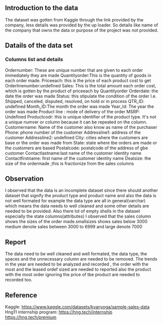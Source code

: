 ## Introduction to the data
The dataset was gotten from  Kaggle through the link provided by the company, less details was provided by the up loader. So details like name of the company that owns the data or purpose of the project was not provided. 
## Datails of the data set
### Columns list and details
Ordernumber: These are unique number that are given to each order immediately they are made
Quantityorder:This is the quantity of goods in each order made. 
Priceeach: this is the price of each product cost to get 
Orderlinenumber:undefined 
Sales: This is the total amount each order cost, which is gotten by the product of priceeach by Quantityorder
Orderdate: the date the order was made
Status: this stipulate the condition of the order I.e. Shipped, canceled, disputed, resolved, on hold or in process 
QTR_ID: undefined 
Month_ID:The month the order was made 
Year_Id: The year the order was made 
Product line : mode of delivery of the order 
MSRP: Undefined 
Productcodr: this is unique identifier of the product type. It's not a unique numver or column because it can be repeated on the column. 
Customername: Name of the customer also know as name of the purchaser 
Phone: phone number of the customer 
Addressline1: address of the customer 
Addressline2: undefined
City: cities where the customers are base or the order was made from 
State: state where tbe orders are made or the customers are based 
Postalcode: postalcode of the address of gbe customer 
Contactlastname:last name of the customer identity name
Contactfirstname: first name of the customer identity name 
Dealsize: the size of the ordermade ,this is fractionize from the sales columns 
## Observation
I observed that the data is an incomplete dataset since there should another dataset that signify the product type and product name and also the data is not well formated for example the data type are all in general(varchar) which means the data needs to well cleaned and some other details are needed to be provided.
Also there lot of empty shells in the dataset especially the state columns(attributes) 
I observed that the sales column shows the sizes of the order made.smallsizes shows sales below 3000 medium denote sales between 3000 to 6999 and large denote 7000
## Report 
The data need to be well cleaned and well formated, the data type, the spaces and the unnecessary column are needed to be removed.
The trends in the year are needed to be analyzed and recorded , the order with the most and the leased ordef sized are needed to reported also the product with the most order ignoring the price of tbe product are needed to recorded too. 
## Reference 
Kaggle:
https://www.kaggle.com/datasets/kyanyoga/sample-sales-data
Hng11 internship program:
https://hng.tech/internship
https://hng.tech/premium
